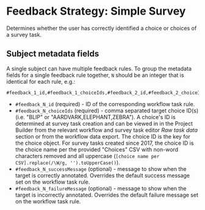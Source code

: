 # Feedback Strategy: Simple Survey

Determines whether the user has correctly identified a choice or choices of a survey task.

## Subject metadata fields

A single subject can have multiple feedback rules. To group the metadata fields for a single feedback rule together, `N` should be an integer that is identical for each rule, e.g.:

```
#feedback_1_id,#feedback_1_choiceIds,#feedback_2_id,#feedback_2_choiceIds...
```

- `#feedback_N_id` (required) - ID of the corresponding workflow task rule.
- `#feedback_N_choiceIds` (required) - comma separated target choice ID(s) (i.e. "BLIP" or "AARDVARK,ELEPHANT,ZEBRA"). A choice's ID is determined at survey task creation and can be viewed in in the Project Builder from the relevant workflow and survey task editor *Raw task data* section or from the workflow data export. The choice ID is the key for the choice object. For survey tasks created since 2017, the choice ID is the choice name per the provided "Choices" CSV with non-word characters removed and all uppercase (`[choice name per CSV].replace(/\W/g, '').toUpperCase()`).
- `#feedback_N_successMessage` (optional) - message to show when the target is correctly annotated. Overrides the default success message set on the workflow task rule.
- `#feedback_N_failureMessage` (optional) - message to show when the target is incorrectly annotated. Overrides the default failure message set on the workflow task rule.
